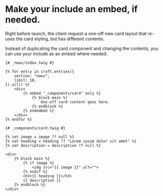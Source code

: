 # Make your include an embed, if needed.

Right before launch, the client request a one-off new card layout that re-uses the card styling, but has different contents.

Instead of duplicating the card component and changing the contents, you can use your include as an embed where needed.

<!-- {% raw %} -->

```twig
{# _news/index.twig #}

{% for entry in craft.entries({
    section: "news",
    limit: 10,
}).all() %}
    <div>
        {% embed "_components/card" only %}
            {% block main %}
                One-off card content goes here.
            {% endblock %}
        {% endembed %}
    </div>
{% endfor %}
```

```twig
{# _components/card.twig #}

{% set image = image ?? null %}
{% set heading = heading ?? "Lorem ipsum dolor sit amet" %}
{% set description = description ?? null %}

<div>
    {% block main %}
        {% if image %}
            <img src="{{ image }}" alt="">
        {% endif %}
        <h3>{{ heading }}</h3>
        {{ description }}
    {% endblock %}
</div>
```

<!-- {% endraw %}) -->
